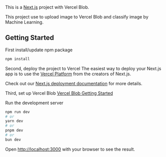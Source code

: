 This is a [Next.js](https://nextjs.org/) project with Vercel Blob.

This project use to upload image to Vercel Blob and classify image by Machine Learning.

## Getting Started

First install/update npm package

```bash
npm install
```

Second, deploy the project to Vercel
The easiest way to deploy your Next.js app is to use the [Vercel Platform](https://vercel.com/new?utm_medium=default-template&filter=next.js&utm_source=create-next-app&utm_campaign=create-next-app-readme) from the creators of Next.js.

Check out our [Next.js deployment documentation](https://nextjs.org/docs/deployment) for more details.

Third, set up Vercel Blob [Vercel Blob Getting Started](https://vercel.com/storage/blob)

Run the development server

```bash
npm run dev
# or
yarn dev
# or
pnpm dev
# or
bun dev
```

Open [http://localhost:3000](http://localhost:3000) with your browser to see the result.
